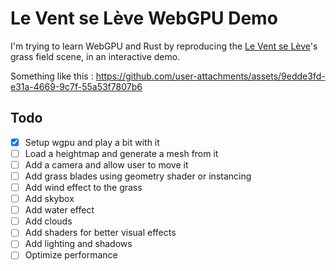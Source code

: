 # Le Vent se Lève WebGPU Demo

I'm trying to learn WebGPU and Rust by reproducing the [Le Vent se Lève](https://fr.wikipedia.org/wiki/Le_vent_se_l%C3%A8ve_(film,_2013))'s grass field scene, in an interactive demo.

Something like this :
<https://github.com/user-attachments/assets/9edde3fd-e31a-4669-9c7f-55a53f7807b6>

## Todo

- [x] Setup wgpu and play a bit with it
- [ ] Load a heightmap and generate a mesh from it
- [ ] Add a camera and allow user to move it
- [ ] Add grass blades using geometry shader or instancing
- [ ] Add wind effect to the grass
- [ ] Add skybox
- [ ] Add water effect
- [ ] Add clouds
- [ ] Add shaders for better visual effects
- [ ] Add lighting and shadows
- [ ] Optimize performance
